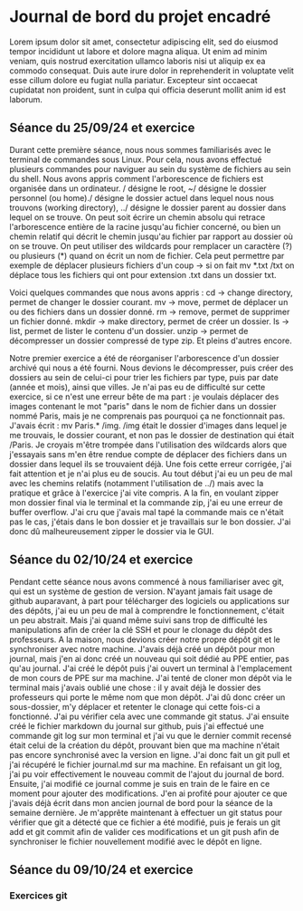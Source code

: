# Journal de bord du projet encadré

Lorem ipsum dolor sit amet, consectetur adipiscing elit, sed do eiusmod tempor incididunt ut labore et dolore magna aliqua. Ut enim ad minim veniam, quis nostrud exercitation ullamco laboris nisi ut aliquip ex ea commodo consequat. Duis aute irure dolor in reprehenderit in voluptate velit esse cillum dolore eu fugiat nulla pariatur. Excepteur sint occaecat cupidatat non proident, sunt in culpa qui officia deserunt mollit anim id est laborum.

## Séance du 25/09/24 et exercice

Durant cette première séance, nous nous sommes familiarisés avec le terminal de commandes sous Linux. Pour cela, nous avons effectué plusieurs commandes pour naviguer au sein du système de fichiers au sein du shell. Nous avons appris comment l'arborescence de fichiers est organisée dans un ordinateur. / désigne le root, ~/ désigne le dossier personnel (ou home)./ désigne le dossier actuel dans lequel nous nous trouvons (working directory), ../ désigne le dossier parent au dossier dans lequel on se trouve. On peut soit écrire un chemin absolu qui retrace l'arborescence entière de la racine jusqu'au fichier concerné, ou bien un chemin relatif qui décrit le chemin jusqu'au fichier par rapport au dossier où on se trouve. On peut utiliser des wildcards pour remplacer un caractère (?) ou plusieurs (*) quand on écrit un nom de fichier. Cela peut permettre par exemple de déplacer plusieurs fichiers d'un coup -> si on fait mv *.txt /txt on déplace tous les fichiers qui ont pour extension .txt dans un dossier txt.

Voici quelques commandes que nous avons appris : cd -> change directory, permet de changer le dossier courant. mv -> move, permet de déplacer un ou des fichiers dans un dossier donné. rm -> remove, permet de supprimer un fichier donné. mkdir -> make directory, permet de créer un dossier. ls -> list, permet de lister le contenu d'un dossier. unzip -> permet de décompresser un dossier compressé de type zip. Et pleins d'autres encore.

Notre premier exercice a été de réorganiser l'arborescence d'un dossier archivé qui nous a été fourni. Nous devions le décompresser, puis créer des dossiers au sein de celui-ci pour trier les fichiers par type, puis par date (année et mois), ainsi que villes. Je n'ai pas eu de difficulté sur cette exercice, si ce n'est une erreur bête de ma part : je voulais déplacer des images contenant le mot "paris" dans le nom de fichier dans un dossier nommé Paris, mais je ne comprenais pas pourquoi ça ne fonctionnait pas. J'avais écrit : mv Paris.* /img. /img était le dossier d'images dans lequel je me trouvais, le dossier courant, et non pas le dossier de destination qui était /Paris. Je croyais m'être trompée dans l'utilisation des wildcards alors que j'essayais sans m'en être rendue compte de déplacer des fichiers dans un dossier dans lequel ils se trouvaient déjà. Une fois cette erreur corrigée, j'ai fait attention et je n'ai plus eu de soucis. Au tout début j'ai eu un peu de mal avec les chemins relatifs (notamment l'utilisation de ../) mais avec la pratique et grâce à l'exercice j'ai vite compris. A la fin, en voulant zipper mon dossier final via le terminal et la commande zip, j'ai eu une erreur de buffer overflow. J'ai cru que j'avais mal tapé la commande mais ce n'était pas le cas, j'étais dans le bon dossier et je travaillais sur le bon dossier. J'ai donc dû malheureusement zipper le dossier via le GUI.

## Séance du 02/10/24 et exercice

Pendant cette séance nous avons commencé à nous familiariser avec git, qui est un système de gestion de version. N'ayant jamais fait usage de github auparavant, à part pour télécharger des logiciels ou applications sur des dépôts, j'ai eu un peu de mal à comprendre le fonctionnement, c'était un peu abstrait. Mais j'ai quand même suivi sans trop de difficulté les manipulations afin de créer la clé SSH et pour le clonage du dépôt des professeurs.
A la maison, nous devions créer notre propre dépôt git et le synchroniser avec notre machine. J'avais déjà créé un dépôt pour mon journal, mais j'en ai donc créé un nouveau qui soit dédié au PPE entier, pas qu'au journal. J'ai créé le dépôt puis j'ai ouvert un terminal à l'emplacement de mon cours de PPE sur ma machine. J'ai tenté de cloner mon dépôt via le terminal mais j'avais oublié une chose : il y avait déjà le dossier des professeurs qui porte le même nom que mon dépôt. J'ai dû donc créer un sous-dossier, m'y déplacer et retenter le clonage qui cette fois-ci a fonctionné. J'ai pu vérifier cela avec une commande git status. J'ai ensuite créé le fichier markdown du journal sur github, puis j'ai effectué une commande git log sur mon terminal et j'ai vu que le dernier commit recensé était celui de la création du dépôt, prouvant bien que ma machine n'était pas encore synchronisé avec la version en ligne. J'ai donc fait un git pull et j'ai récupéré le fichier journal.md sur ma machine. En refaisant un git log, j'ai pu voir effectivement le nouveau commit de l'ajout du journal de bord. Ensuite, j'ai modifié ce journal comme je suis en train de le faire en ce moment pour ajouter des modifications. J'en ai profité pour ajouter ce que j'avais déjà écrit dans mon ancien journal de bord pour la séance de la semaine dernière. Je m'apprête maintenant à effectuer un git status pour vérifier que git a détecté que ce fichier a été modifié, puis je ferais un git add et git commit afin de valider ces modifications et un git push afin de synchroniser le fichier nouvellement modifié avec le dépôt en ligne.

## Séance du 09/10/24 et exercice

### Exercices git
